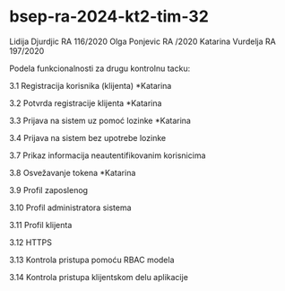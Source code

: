 # bsep-ra-2024-kt2-tim-32

Lidija Djurdjic RA 116/2020
Olga Ponjevic RA /2020
Katarina Vurdelja RA 197/2020

Podela funkcionalnosti za drugu kontrolnu tacku:

3.1 Registracija korisnika (klijenta) *Katarina 

3.2 Potvrda registracije klijenta *Katarina 

3.3 Prijava na sistem uz pomoć lozinke *Katarina 

3.4 Prijava na sistem bez upotrebe lozinke

3.7 Prikaz informacija neautentifikovanim korisnicima 

3.8 Osvežavanje tokena *Katarina

3.9 Profil zaposlenog 

3.10 Profil administratora sistema 

3.11 Profil klijenta 

3.12 HTTPS 

3.13 Kontrola pristupa pomoću RBAC modela 

3.14 Kontrola pristupa klijentskom delu aplikacije 